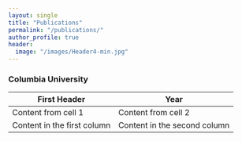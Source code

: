```yaml
---
layout: single
title: "Publications"
permalink: "/publications/"
author_profile: true
header:
  image: "/images/Header4-min.jpg"
---
```


### Columbia University

First Header | Year
------------ | -------------
Content from cell 1 | Content from cell 2
Content in the first column | Content in the second column
